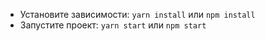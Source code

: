 - Установите зависимости: `yarn install` или `npm install`
- Запустите проект: `yarn start` или `npm start`
